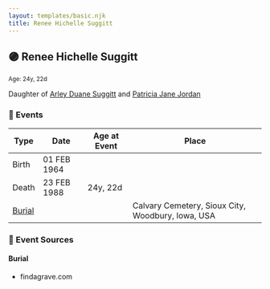 ```yaml
---
layout: templates/basic.njk
title: Renee Hichelle Suggitt
---
```

## 🟣 Renee Hichelle Suggitt
<small>Age: 24y, 22d</small>

Daughter of [Arley Duane Suggitt](/people/9/91694885) and [Patricia Jane Jordan](/people/8/8578400)

### 📆 Events

Type | Date | Age at Event | Place
------ | ------ | ------ | ------
Birth | 01 FEB 1964 |  |
Death | 23 FEB 1988 | 24y, 22d |
[Burial](#event-event-4) |  |  | Calvary Cemetery, Sioux City, Woodbury, Iowa, USA

### 📰 Event Sources

#### <a id="event-event-4"></a> Burial
* findagrave.com
